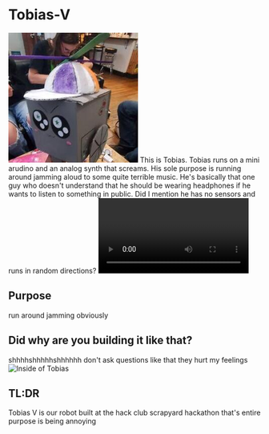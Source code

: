 # Tobias-V
![Face of Tobias](https://github.com/amelia-s3/scrapyard-Tobias-V/blob/main/tobias.jpg)
This is Tobias. Tobias runs on a mini arudino and an analog synth that screams. His sole purpose is running around jamming aloud to some quite terrible music. He's basically that one guy who doesn't understand that he should be wearing headphones if he wants to listen to something in public. Did I mention he has no sensors and runs in random directions?
![Video of Tobias](https://github.com/amelia-s3/scrapyard-Tobias-V/blob/main/tobiasatwork.mp4)
## Purpose
run around jamming obviously
## Did why are you building it like that?
shhhhshhhhhshhhhhh don't ask questions like that they hurt my feelings
![Inside of Tobias](https://github.com/user-attachments/assets/919647fc-64d7-41aa-8b85-f610e8b9447d)
## TL:DR
Tobias V is our robot built at the hack club scrapyard hackathon that's entire purpose is being annoying

